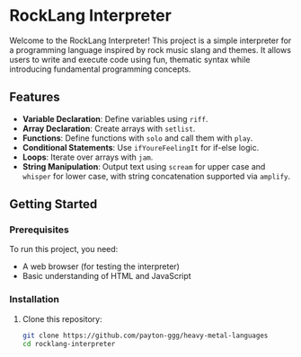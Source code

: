 # RockLang Interpreter

Welcome to the RockLang Interpreter! This project is a simple interpreter for a programming language inspired by rock music slang and themes. It allows users to write and execute code using fun, thematic syntax while introducing fundamental programming concepts.

## Features

- **Variable Declaration**: Define variables using `riff`.
- **Array Declaration**: Create arrays with `setlist`.
- **Functions**: Define functions with `solo` and call them with `play`.
- **Conditional Statements**: Use `ifYoureFeelingIt` for if-else logic.
- **Loops**: Iterate over arrays with `jam`.
- **String Manipulation**: Output text using `scream` for upper case and `whisper` for lower case, with string concatenation supported via `amplify`.

## Getting Started

### Prerequisites

To run this project, you need:

- A web browser (for testing the interpreter)
- Basic understanding of HTML and JavaScript

### Installation

1. Clone this repository:
   ```bash
   git clone https://github.com/payton-ggg/heavy-metal-languages
   cd rocklang-interpreter
   ```
